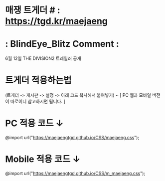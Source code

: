 # 매쟁 트게더 # : https://tgd.kr/maejaeng

# : BlindEye_Blitz Comment : #
6월 12일 THE DIVISION2 트레일러 공개

# 트게더 적용하는법 #
(트게더 -> 게시판 -> 설정 -> 아래 코드 복사해서 붙여넣기) ~ [ PC 웹과 모바일 버전이 따로이니 참고하시면 됩니다. ]

# PC 적용 코드 ↓ #
@import url("https://maejaengtgd.github.io/CSS/maejaeng.css");

# Mobile 적용 코드 ↓ #
@import url("https://maejaengtgd.github.io/CSS/m_maejaeng.css");
